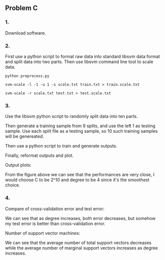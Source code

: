 ## Problem C

### 1.

Download software.

### 2.

First use a python script to format raw data into standard libsvm data format and split data into two parts. Then use libsvm command line tool to scale data.

`python preprocess.py`

`svm-scale -l -1 -u 1 -s scale.txt train.txt > train.scale.txt`

`svm-scale -r scale.txt test.txt > test.scale.txt`

### 3.

Use the libsvm python script to randomly split data into ten parts.

Then generate a training sample from 9 splits, and use the left 1 as testing sample. Use each split file as a testing sample, so 10 such training samples will be genereated.

Then use a python script to train and generate outputs.

Finally, reformat outputs and plot.

Output plots:

From the figure above we can see that the performances are very close, I would choose C to be 2^10 and degree to be 4 since it's the smoothest choice.

### 4.

Compare of cross-validation error and test error:

We can see that as degree increases, both error decreases, but somehow my test error is better than cross-validation error.

Number of support vector machines:

We can see that the average number of total support vectors decreases while the average number of marginal support vectors increases as degree increases.
